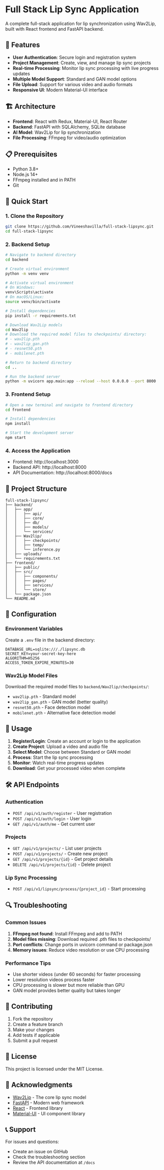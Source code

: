 # Full Stack Lip Sync Application

A complete full-stack application for lip synchronization using Wav2Lip, built with React frontend and FastAPI backend.

## 🎯 Features

- **User Authentication**: Secure login and registration system
- **Project Management**: Create, view, and manage lip sync projects
- **Real-time Processing**: Monitor lip sync processing with live progress updates
- **Multiple Model Support**: Standard and GAN model options
- **File Upload**: Support for various video and audio formats
- **Responsive UI**: Modern Material-UI interface

## 🏗️ Architecture

- **Frontend**: React with Redux, Material-UI, React Router
- **Backend**: FastAPI with SQLAlchemy, SQLite database
- **AI Model**: Wav2Lip for lip synchronization
- **File Processing**: FFmpeg for video/audio optimization

## 📋 Prerequisites

- Python 3.8+
- Node.js 14+
- FFmpeg installed and in PATH
- Git

## 🚀 Quick Start

### 1. Clone the Repository

```bash
git clone https://github.com/Vineeshavilla/full-stack-lipsync.git
cd full-stack-lipsync
```

### 2. Backend Setup

```bash
# Navigate to backend directory
cd backend

# Create virtual environment
python -m venv venv

# Activate virtual environment
# On Windows:
venv\Scripts\activate
# On macOS/Linux:
source venv/bin/activate

# Install dependencies
pip install -r requirements.txt

# Download Wav2Lip models
cd Wav2lip
# Download the required model files to checkpoints/ directory:
# - wav2lip.pth
# - wav2lip_gan.pth
# - resnet50.pth
# - mobilenet.pth

# Return to backend directory
cd ..

# Run the backend server
python -m uvicorn app.main:app --reload --host 0.0.0.0 --port 8000
```

### 3. Frontend Setup

```bash
# Open a new terminal and navigate to frontend directory
cd frontend

# Install dependencies
npm install

# Start the development server
npm start
```

### 4. Access the Application

- Frontend: http://localhost:3000
- Backend API: http://localhost:8000
- API Documentation: http://localhost:8000/docs

## 📁 Project Structure

```
full-stack-lipsync/
├── backend/
│   ├── app/
│   │   ├── api/
│   │   ├── core/
│   │   ├── db/
│   │   ├── models/
│   │   └── services/
│   ├── Wav2lip/
│   │   ├── checkpoints/
│   │   ├── temp/
│   │   └── inference.py
│   ├── uploads/
│   └── requirements.txt
├── frontend/
│   ├── public/
│   ├── src/
│   │   ├── components/
│   │   ├── pages/
│   │   ├── services/
│   │   └── store/
│   └── package.json
└── README.md
```

## 🔧 Configuration

### Environment Variables

Create a `.env` file in the backend directory:

```env
DATABASE_URL=sqlite:///./lipsync.db
SECRET_KEY=your-secret-key-here
ALGORITHM=HS256
ACCESS_TOKEN_EXPIRE_MINUTES=30
```

### Wav2Lip Model Files

Download the required model files to `backend/Wav2lip/checkpoints/`:

- `wav2lip.pth` - Standard model
- `wav2lip_gan.pth` - GAN model (better quality)
- `resnet50.pth` - Face detection model
- `mobilenet.pth` - Alternative face detection model

## 📖 Usage

1. **Register/Login**: Create an account or login to the application
2. **Create Project**: Upload a video and audio file
3. **Select Model**: Choose between Standard or GAN model
4. **Process**: Start the lip sync processing
5. **Monitor**: Watch real-time progress updates
6. **Download**: Get your processed video when complete

## 🛠️ API Endpoints

### Authentication
- `POST /api/v1/auth/register` - User registration
- `POST /api/v1/auth/login` - User login
- `GET /api/v1/auth/me` - Get current user

### Projects
- `GET /api/v1/projects/` - List user projects
- `POST /api/v1/projects/` - Create new project
- `GET /api/v1/projects/{id}` - Get project details
- `DELETE /api/v1/projects/{id}` - Delete project

### Lip Sync Processing
- `POST /api/v1/lipsync/process/{project_id}` - Start processing

## 🔍 Troubleshooting

### Common Issues

1. **FFmpeg not found**: Install FFmpeg and add to PATH
2. **Model files missing**: Download required .pth files to checkpoints/
3. **Port conflicts**: Change ports in uvicorn command or package.json
4. **Memory issues**: Reduce video resolution or use CPU processing

### Performance Tips

- Use shorter videos (under 60 seconds) for faster processing
- Lower resolution videos process faster
- CPU processing is slower but more reliable than GPU
- GAN model provides better quality but takes longer

## 🤝 Contributing

1. Fork the repository
2. Create a feature branch
3. Make your changes
4. Add tests if applicable
5. Submit a pull request

## 📄 License

This project is licensed under the MIT License.

## 🙏 Acknowledgments

- [Wav2Lip](https://github.com/Rudrabha/Wav2Lip) - The core lip sync model
- [FastAPI](https://fastapi.tiangolo.com/) - Modern web framework
- [React](https://reactjs.org/) - Frontend library
- [Material-UI](https://mui.com/) - UI component library

## 📞 Support

For issues and questions:
- Create an issue on GitHub
- Check the troubleshooting section
- Review the API documentation at `/docs`
